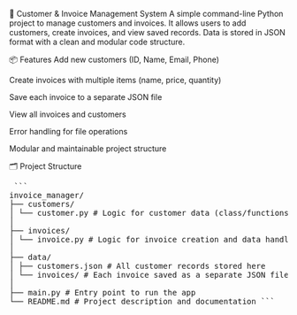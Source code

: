 🧾 Customer & Invoice Management System
A simple command-line Python project to manage customers and invoices. It allows users to add customers, create invoices, and view saved records. Data is stored in JSON format with a clean and modular code structure.

📦 Features
Add new customers (ID, Name, Email, Phone)

Create invoices with multiple items (name, price, quantity)

Save each invoice to a separate JSON file

View all invoices and customers

Error handling for file operations

Modular and maintainable project structure

🗂️ Project Structure

<pre> ```
invoice_manager/ 
├── customers/ 
│ └── customer.py # Logic for customer data (class/functions) 
│ 
├── invoices/ 
│ └── invoice.py # Logic for invoice creation and data handling 
│ 
├── data/ 
│ ├── customers.json # All customer records stored here 
│ └── invoices/ # Each invoice saved as a separate JSON file 
│ 
├── main.py # Entry point to run the app 
└── README.md # Project description and documentation ``` </pre>
